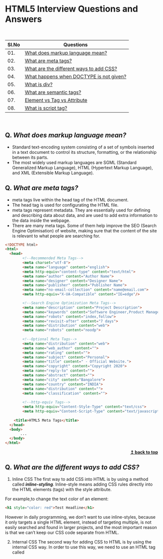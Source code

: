 # HTML5 Interview Questions and Answers

<br/>

|Sl.No|  Questions                        |
|----|------------------------------------|
| 01.|[What does markup language mean?](#q-what-does-markup-language-mean)|
| 02.|[What are meta tags?](#q-what-are-meta-tags)|
| 03.|[What are the different ways to add CSS?](#q-what-are-the-different-ways-to-add-css)|
| 04.|[What happens when DOCTYPE is not given?](#q-what-happens-when-doctype-is-not-given)|
| 05.|[What is div?](#q-what-is-div)|
| 06.|[What are semantic tags?](#q-what-are-semantic-tags)|
| 07.|[Element vs Tag vs Attribute](#q-element-vs-tag-vs-attribute)|
| 08.|[What is script tag?](#q-what-is-script-tag)|

<br/>


## Q. ***What does markup language mean?***
- Standard text-encoding system consisting of a set of symbols inserted in a text document to control its structure, formatting, or the relationship between its parts.
- The most widely used markup languages are SGML (Standard Generalized Markup Language), HTML (Hypertext Markup Language), and XML (Extensible Markup Language).

## Q. ***What are meta tags?***
- meta tags live within the head tag of the HTML document.
- The head tag is used for configurating the HTML file.
- meta tags represent metadata. They are essentially used for defining and describing data about data, and are used to add extra information to the data inside the webpage.
- There are many meta tags. Some of them help improve the SEO (Search Engine Optimisation) of website, making sure that the content of the site is relevant to what people are searching for.

```html
<!DOCTYPE html>
<html>
  <head>
        <!--Recommended Meta Tags-->
        <meta charset="utf-8">
        <meta name="language" content="english"> 
        <meta http-equiv="content-type" content="text/html">
        <meta name="author" content="Author Name">
        <meta name="designer" content="Designer Name">
        <meta name="publisher" content="Publisher Name">
        <meta name="no-email-collection" content="name@email.com">
        <meta http-equiv="X-UA-Compatible" content="IE=edge"/>

        <!--Search Engine Optimization Meta Tags-->
        <meta name="description" content="Project Description">
        <meta name="keywords" content="Software Engineer,Product Manager,Project Manager,Data Scientist">
        <meta name="robots" content="index,follow">
        <meta name="revisit-after" content="7 days">
        <meta name="distribution" content="web">
        <meta name="robots" content="noodp">
        
        <!--Optional Meta Tags-->
        <meta name="distribution" content="web">
        <meta name="web_author" content="">
        <meta name="rating" content="">
        <meta name="subject" content="Personal">
        <meta name="title" content=" - Official Website.">
        <meta name="copyright" content="Copyright 2020">
        <meta name="reply-to" content="">
        <meta name="abstract" content="">
        <meta name="city" content="Bangalore">
        <meta name="country" content="INDIA">
        <meta name="distribution" content="">
        <meta name="classification" content="">
        
        <!--http-equiv Tags-->
        <meta http-equiv="Content-Style-Type" content="text/css">
        <meta http-equiv="Content-Script-Type" content="text/javascript">
      
    <title>HTML5 Meta Tags</title>
  </head>
  <body>
       ...
  </body>
</html>
```
<div align="right">
    <b><a href="#">↥ back to top</a></b>
</div>


## Q. ***What are the different ways to add CSS?***
1. Inline CSS
The first way to add CSS into HTML is by using a method called ***inline-styling***. Inline-style means adding CSS rules directly into the HTML elements (tags) with the style attribute.

For example,to change the text color of an element:

```html
<h1 style="color: red">Test Headline</h1>
```
However in daily programming, we don’t want to use inline-styles, because it only targets a single HTML element, instead of targeting multiple, is not easily searched and found in larger projects, and the most important reason is that we can’t keep our CSS code separate from HTML.

2. Internal CSS
The second way for adding CSS to HTML is by using the internal CSS way.
In order to use this way, we need to use an HTML tag called <style> tag (not style attribute) and between the style tags, we can write our CSS selectors & rules:

```html
<style>  
  h1 {  
    color: red;
  }
</style>
<body>  
  <h1>Test Headline</h1>
</body>
```
3. External CSS
Keeping CSS & HTML separated is best practice. In real programming, we need to keep HTML, CSS, and JavaScript in separate files and later import them where necessary. This way improves readability & makes it easier for the maintenance of the code.

To use this way, we need to create separate CSS files with an extension of .css and later link them to HTML.

For example, we can create a CSS file like this one: index.css. Inside index.css, we write our CSS rules:

```html
h1 {  
  color: red;
}
```
Then we can import index.css to HTML with a <link> tag like below:

```html
<head>
   <link rel="stylesheet" type="text/css" href="index.css">
</head>
<body>
 <h1> Test Headline </h1>
</body>
```

## Q. ***What happens when DOCTYPE is not given?***

The web page is rendered in quirks mode. The web browsers engines use quirks mode to support older browsers which does not follow the **W3C specifications**. In quirks mode CSS class and id names are case insensitive. In standards mode they are case sensitive.
<div align="right">
    <b><a href="#">↥ back to top</a></b>
</div>

## Q. ***What is div?***
The HTML division tag, called "div" for short, is a special element that lets us group similar sets of content together on a web page. We can use it as a generic container for associating similar content.

## Q. ***What are semantic tags?***
- Semantic HTML elements are those that clearly describe their meaning in a human- and machine-readable way.
- The semantic elements added in HTML5 are:
  ```html
  <article>
  <aside>
  <details>
  <figcaption>
  <figure>
  <footer>
  <header>
  <main>
  <mark>
  <nav>
  <section>
  <summary>
  <time>
  ```
Elements such as
```html
<header> <nav> <section> <article> <aside> and <footer>
```
 act more or less like 
 ```html
 <div> elements.
```
They group other elements together into page sections. However where a div tag could contain any type of information, it is easy to identify what sort of information would go in a semantic header region.

***Why use semantic elements?***
- It is much easier to read.
- It has greater accessibility. You are not the only one that finds semantic elements easier to understand. Search engines and assistive technologies (like screen readers for users with a sight impairment) are also able to better understand the context and content of your website, meaning a better experience for your users.

## Q. ***Element vs Tag vs Attribute***
An element is a single ‘chunk’ of code comprising of an opening and closing tag.

```html
<code><div>This is a div element</div></code>
```
This is a div element. Not a div tag.

Some elements have only one, self-closing tag:
```html
<code><img /></code>
```

Tags are the bits that make up elements. <div> is a tag. An opening and closing tag makes an element:
```html
<code><div></code>
```
And:
```html
<code></div></code>
```
Attributes
An attribute is a piece of code attached to a tag which supplies additional information:
```html
<code><div <mark>class="some-class"</mark>>This is a div element</div></code>
```
This is an attribute.

## Q. ***What is script tag?***
The ```<script>``` tag is known for embedding the scripts like JavaScript. The ```<script>``` tag comes with its attributes which decide behaviour of the tag. One of the example of ```<script>``` attribute is src attribute which provides the path to the external script files.

```html
<script>  
  //code to be executed  
</script>
```









